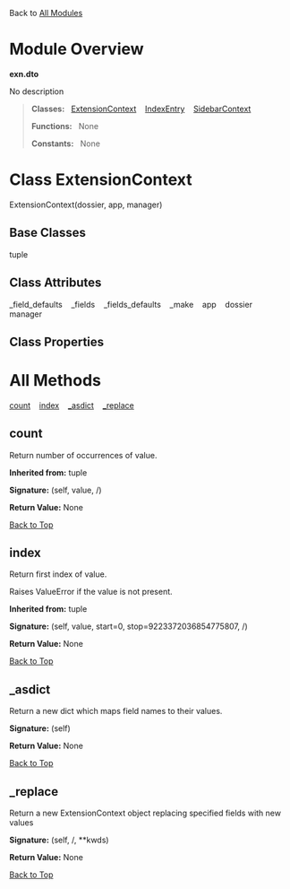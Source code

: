 Back to [All Modules](https://github.com/pyrustic/exn/blob/master/docs/modules/README.md#readme)

# Module Overview

**exn.dto**
 
No description

> **Classes:** &nbsp; [ExtensionContext](https://github.com/pyrustic/exn/blob/master/docs/modules/content/exn.dto/content/classes/ExtensionContext.md#class-extensioncontext) &nbsp;&nbsp; [IndexEntry](https://github.com/pyrustic/exn/blob/master/docs/modules/content/exn.dto/content/classes/IndexEntry.md#class-indexentry) &nbsp;&nbsp; [SidebarContext](https://github.com/pyrustic/exn/blob/master/docs/modules/content/exn.dto/content/classes/SidebarContext.md#class-sidebarcontext)
>
> **Functions:** &nbsp; None
>
> **Constants:** &nbsp; None

# Class ExtensionContext
ExtensionContext(dossier, app, manager)

## Base Classes
tuple

## Class Attributes
\_field\_defaults &nbsp;&nbsp; \_fields &nbsp;&nbsp; \_fields\_defaults &nbsp;&nbsp; \_make &nbsp;&nbsp; app &nbsp;&nbsp; dossier &nbsp;&nbsp; manager

## Class Properties


# All Methods
[count](#count) &nbsp;&nbsp; [index](#index) &nbsp;&nbsp; [\_asdict](#_asdict) &nbsp;&nbsp; [\_replace](#_replace)

## count
Return number of occurrences of value.

**Inherited from:** tuple

**Signature:** (self, value, /)





**Return Value:** None

[Back to Top](#module-overview)


## index
Return first index of value.

Raises ValueError if the value is not present.

**Inherited from:** tuple

**Signature:** (self, value, start=0, stop=9223372036854775807, /)





**Return Value:** None

[Back to Top](#module-overview)


## \_asdict
Return a new dict which maps field names to their values.



**Signature:** (self)





**Return Value:** None

[Back to Top](#module-overview)


## \_replace
Return a new ExtensionContext object replacing specified fields with new values



**Signature:** (self, /, \*\*kwds)





**Return Value:** None

[Back to Top](#module-overview)



